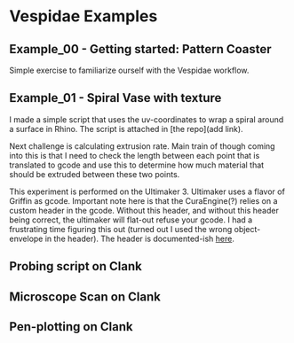 # Vespidae Examples 

## Example_00 - Getting started: Pattern Coaster

Simple exercise to familiarize ourself with the Vespidae workflow. 


## Example_01 - Spiral Vase with texture


I made a simple script that uses the uv-coordinates to wrap a spiral around a surface in Rhino. The script is attached in [the repo](add link).

Next challenge is calculating extrusion rate. Main train of though coming into this is that I need to check the length between each point that is translated to gcode and use this to determine how much material that should be extruded between these two points. 

This experiment is performed on the Ultimaker 3. Ultimaker uses a flavor of Griffin as gcode. Important note here is that the CuraEngine(?) relies on a custom header in the gcode. Without this header, and without this header being correct, the ultimaker will flat-out refuse your gcode. I had a frustrating time figuring this out (turned out I used the wrong object-envelope in the header). The header is documented-ish [here](https://community.ultimaker.com/topic/15555-inside-the-ultimaker-3-day-1-gcode/). 


## Probing script on Clank 

## Microscope Scan on Clank 

## Pen-plotting on Clank 
